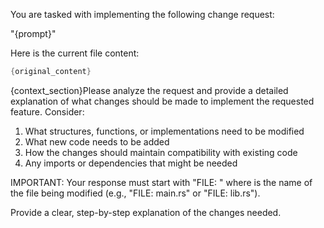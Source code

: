 You are tasked with implementing the following change request:

"{prompt}"

Here is the current file content:
```rust
{original_content}
```

{context_section}Please analyze the request and provide a detailed explanation of what changes should be made to implement the requested feature. Consider:

1. What structures, functions, or implementations need to be modified
2. What new code needs to be added
3. How the changes should maintain compatibility with existing code
4. Any imports or dependencies that might be needed

IMPORTANT: Your response must start with "FILE: <filename>" where <filename> is the name of the file being modified (e.g., "FILE: main.rs" or "FILE: lib.rs").

Provide a clear, step-by-step explanation of the changes needed.